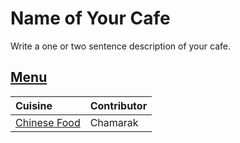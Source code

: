 # Name of Your Cafe

Write a one or two sentence description of your cafe.

## [Menu](menu.md)

| Cuisine                 | Contributor |
|:------------------------|-------------|
| [Chinese Food](menu.md) | Chamarak    |                    |

